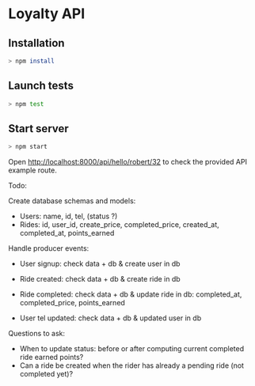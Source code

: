 # Loyalty API

## Installation
``` bash
> npm install
```

## Launch tests
``` bash
> npm test
```

## Start server
``` bash
> npm start
```

Open [http://localhost:8000/api/hello/robert/32](http://localhost:8000/api/hello/robert/32) to 
check the provided API example route.

Todo:

Create database schemas and models:
- Users: name, id, tel, (status ?)
- Rides: id, user_id, create_price, completed_price, created_at, completed_at, points_earned

Handle producer events:
- User signup: check data + db & create user in db
- Ride created: check data + db & create ride in db
- Ride completed: check data + db & update ride in db: completed_at, completed_price, points_earned

- User tel updated: check data + db & updated user in db


Questions to ask:
- When to update status: before or after computing current completed ride earned points?
- Can a ride be created when the rider has already a pending ride (not completed yet)?
